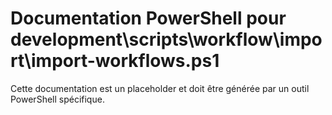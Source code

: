 # Documentation PowerShell pour development\scripts\workflow\import\import-workflows.ps1

Cette documentation est un placeholder et doit être générée par un outil PowerShell spécifique.
